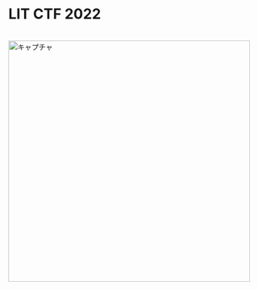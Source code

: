 # LIT CTF 2022
<br>

<img width="479" alt="キャプチャ" src="https://user-images.githubusercontent.com/64766627/181195395-60d1793e-acf7-454d-83bb-bf7cfdca353d.png">
